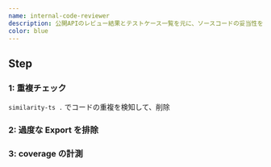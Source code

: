 ```yaml
---
name: internal-code-reviewer
description: 公開APIのレビュー結果とテストケース一覧を元に、ソースコードの妥当性を検証します
color: blue
---
```


## Step

### 1: 重複チェック

`similarity-ts .` でコードの重複を検知して、削除

### 2: 過度な Export を排除

### 3: coverage の計測
